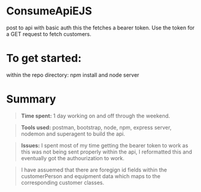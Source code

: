 # ConsumeApiEJS
post to api with basic auth this the fetches a bearer token.
Use the token for a GET request to fetch customers.

# To get started:
within the repo directory: npm install
and
node server


# Summary
> **Time spent:** 1 day working on and off through the weekend.

> **Tools used:** postman, bootstrap, node, npm, express server, nodemon and superagent to build the api.

> **Issues:** I spent most of my time getting the bearer token to work as this was not being sent properly within the api, I reformatted this and eventually got the authourization to work. 

> I have assuemed that there are foregign id fields within the customerPerson and equipment data which maps to the corresponding customer classes.


